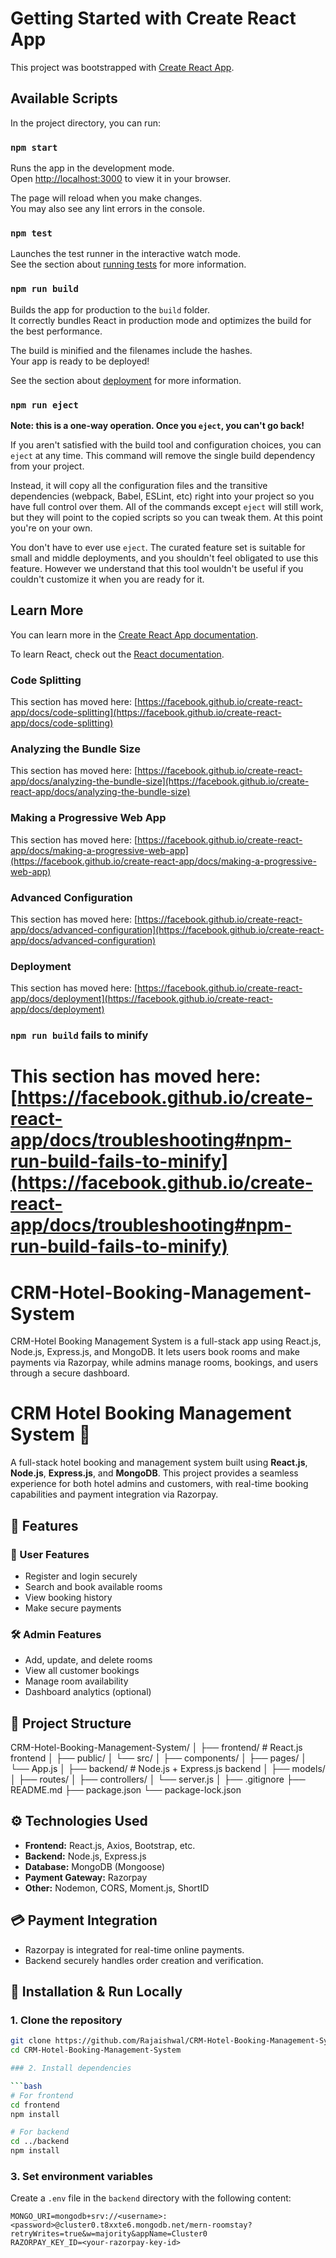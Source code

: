 
# Getting Started with Create React App

This project was bootstrapped with [Create React App](https://github.com/facebook/create-react-app).

## Available Scripts

In the project directory, you can run:

### `npm start`

Runs the app in the development mode.\
Open [http://localhost:3000](http://localhost:3000) to view it in your browser.

The page will reload when you make changes.\
You may also see any lint errors in the console.

### `npm test`

Launches the test runner in the interactive watch mode.\
See the section about [running tests](https://facebook.github.io/create-react-app/docs/running-tests) for more information.

### `npm run build`

Builds the app for production to the `build` folder.\
It correctly bundles React in production mode and optimizes the build for the best performance.

The build is minified and the filenames include the hashes.\
Your app is ready to be deployed!

See the section about [deployment](https://facebook.github.io/create-react-app/docs/deployment) for more information.

### `npm run eject`

**Note: this is a one-way operation. Once you `eject`, you can't go back!**

If you aren't satisfied with the build tool and configuration choices, you can `eject` at any time. This command will remove the single build dependency from your project.

Instead, it will copy all the configuration files and the transitive dependencies (webpack, Babel, ESLint, etc) right into your project so you have full control over them. All of the commands except `eject` will still work, but they will point to the copied scripts so you can tweak them. At this point you're on your own.

You don't have to ever use `eject`. The curated feature set is suitable for small and middle deployments, and you shouldn't feel obligated to use this feature. However we understand that this tool wouldn't be useful if you couldn't customize it when you are ready for it.

## Learn More

You can learn more in the [Create React App documentation](https://facebook.github.io/create-react-app/docs/getting-started).

To learn React, check out the [React documentation](https://reactjs.org/).

### Code Splitting

This section has moved here: [https://facebook.github.io/create-react-app/docs/code-splitting](https://facebook.github.io/create-react-app/docs/code-splitting)

### Analyzing the Bundle Size

This section has moved here: [https://facebook.github.io/create-react-app/docs/analyzing-the-bundle-size](https://facebook.github.io/create-react-app/docs/analyzing-the-bundle-size)

### Making a Progressive Web App

This section has moved here: [https://facebook.github.io/create-react-app/docs/making-a-progressive-web-app](https://facebook.github.io/create-react-app/docs/making-a-progressive-web-app)

### Advanced Configuration

This section has moved here: [https://facebook.github.io/create-react-app/docs/advanced-configuration](https://facebook.github.io/create-react-app/docs/advanced-configuration)

### Deployment

This section has moved here: [https://facebook.github.io/create-react-app/docs/deployment](https://facebook.github.io/create-react-app/docs/deployment)

### `npm run build` fails to minify

This section has moved here: [https://facebook.github.io/create-react-app/docs/troubleshooting#npm-run-build-fails-to-minify](https://facebook.github.io/create-react-app/docs/troubleshooting#npm-run-build-fails-to-minify)
=======
# CRM-Hotel-Booking-Management-System
CRM-Hotel Booking Management System is a full-stack app using React.js, Node.js, Express.js, and MongoDB. It lets users book rooms and make payments via Razorpay, while admins manage rooms, bookings, and users through a secure dashboard.


# CRM Hotel Booking Management System 🏨

A full-stack hotel booking and management system built using **React.js**, **Node.js**, **Express.js**, and **MongoDB**. This project provides a seamless experience for both hotel admins and customers, with real-time booking capabilities and payment integration via Razorpay.

## 🔧 Features

### 👤 User Features
- Register and login securely
- Search and book available rooms
- View booking history
- Make secure payments

### 🛠️ Admin Features
- Add, update, and delete rooms
- View all customer bookings
- Manage room availability
- Dashboard analytics (optional)

## 📁 Project Structure

CRM-Hotel-Booking-Management-System/
│
├── frontend/ # React.js frontend
│ ├── public/
│ └── src/
│ ├── components/
│ ├── pages/
│ └── App.js
│
├── backend/ # Node.js + Express.js backend
│ ├── models/
│ ├── routes/
│ ├── controllers/
│ └── server.js
│
├── .gitignore
├── README.md
├── package.json
└── package-lock.json


## ⚙️ Technologies Used

- **Frontend:** React.js, Axios, Bootstrap, etc.
- **Backend:** Node.js, Express.js
- **Database:** MongoDB (Mongoose)
- **Payment Gateway:** Razorpay
- **Other:** Nodemon, CORS, Moment.js, ShortID

## 💳 Payment Integration

- Razorpay is integrated for real-time online payments.
- Backend securely handles order creation and verification.

## 🚀 Installation & Run Locally

### 1. Clone the repository

```bash
git clone https://github.com/Rajaishwal/CRM-Hotel-Booking-Management-System.git
cd CRM-Hotel-Booking-Management-System

### 2. Install dependencies

```bash
# For frontend
cd frontend
npm install

# For backend
cd ../backend
npm install
```

### 3. Set environment variables

Create a `.env` file in the `backend` directory with the following content:

```env
MONGO_URI=mongodb+srv://<username>:<password>@cluster0.t8xxte6.mongodb.net/mern-roomstay?retryWrites=true&w=majority&appName=Cluster0
RAZORPAY_KEY_ID=<your-razorpay-key-id>

